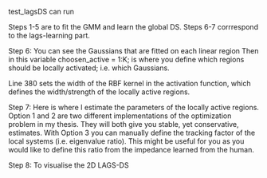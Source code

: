 test_lagsDS can run

Steps 1-5 are to fit the GMM and learn the global DS. Steps 6-7 corrrespond to the lags-learning part.

Step 6: You can see the Gaussians that are fitted on each linear region
Then in this variable
choosen_active = 1:K;
 is where you define which regions should be locally activated; i.e. which Gaussians.

Line 380 sets the width of the RBF kernel in the activation function, which defines the width/strength of the locally active regions.

Step 7: Here is where I estimate the parameters of the locally active regions. Option 1 and 2 are two different implementations of the optimization problem in my thesis. They will both give you stable, yet conservative, estimates.  With Option 3 you can manually define the tracking factor of the local systems (i.e. eigenvalue ratio). This might be useful for you as you would like to define this ratio from the impedance learned from the human.

Step 8: To visualise the 2D LAGS-DS